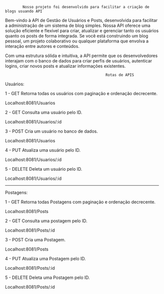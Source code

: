             Nosso projeto foi desenvolvido para facilitar a criação de blogs usuando API
Bem-vindo à API de Gestão de Usuários e Posts, desenvolvida para facilitar a administração de um sistema de blog simples. Nossa API oferece uma solução eficiente e flexível para criar, atualizar e gerenciar tanto os usuários quanto os posts de forma integrada. Se você está construindo um blog pessoal, um projeto colaborativo ou qualquer plataforma que envolva a interação entre autores e conteúdos.

Com uma estrutura sólida e intuitiva, a API permite que os desenvolvedores interajam com o banco de dados para criar perfis de usuários, autenticar logins, criar novos posts e atualizar informações existentes.


                                                  Rotas de APIS



Usuários:

1 - GET Retorna todas os usuários com paginação e ordenação decrecente.

Localhost:8081/Usuarios

2 - GET Consulta uma usuário pelo ID.

Localhost:8081/Usuarios/:id

3 - POST Cria um usuário no banco de dados.

Localhost:8081/Usuarios

4 - PUT Atualiza uma usuário pelo ID.

Localhost:8081/Usuarios/:id

5 - DELETE Deleta um usuário pelo ID.

Localhost:8081/Usuarios/:id
________________________________________________________________________________________________________________________________________________________________________________________________________

Postagens:

1 - GET Retorna todas Postagens com paginação e ordenação decrecente. 

Localhost:8081/Posts

2 - GET Consulta uma postagem pelo ID.

Localhost:8081/Posts/:id

3 - POST Cria uma Postagem.

Localhost:8081/Posts

4 - PUT Atualiza uma Postagem pelo ID.

Localhost:8081/Posts/:id

5 - DELETE Deleta uma Postagem pelo ID.

Localhost:8081/Posts/:id


